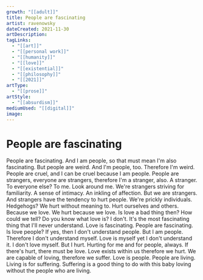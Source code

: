 ```yaml
---
growth: "[[adult]]"
title: People are fascinating
artist: ravenowsky
dateCreated: 2021-11-30
artDescription:
tagLinks:
  - "[[art]]"
  - "[[personal work]]"
  - "[[humanity]]"
  - "[[love]]"
  - "[[existential]]"
  - "[[philosophy]]"
  - "[[2021]]"
artType:
  - "[[prose]]"
artStyle:
  - "[[absurdism]]"
mediumUsed: "[[digital]]"
image:
---
```

# People are fascinating

People are fascinating. And I am people, so that must mean I'm also fascinating. But people are weird. And I'm people, too. Therefore I'm weird. People are cruel, and I can be cruel because I am people. People are strangers, everyone are strangers, therefore I'm a stranger, also. A stranger. To everyone else? To me. Look around me. We're strangers striving for familiarity. A sense of intimacy. An inkling of affection. But we are strangers. And strangers have the tendency to hurt people. We're prickly individuals. Hedgehogs? We hurt without meaning to. Hurt ourselves and others. Because we love. We hurt because we love. Is love a bad thing then? How could we tell? Do you know what love is? I don't. It's the most fascinating thing that I'll never understand. Love is fascinating. People are fascinating. Is love people? If yes, then I don't understand people. But I am people. Therefore I don't understand myself. Love is myself yet I don't understand it. I don't love myself. But I hurt. Hurting for me and for people, always. If there's hurt, there must be love. Love exists within us therefore we hurt. We are capable of loving, therefore we suffer. Love is people. People are living. Living is for suffering. Suffering is a good thing to do with this baby loving without the people who are living.